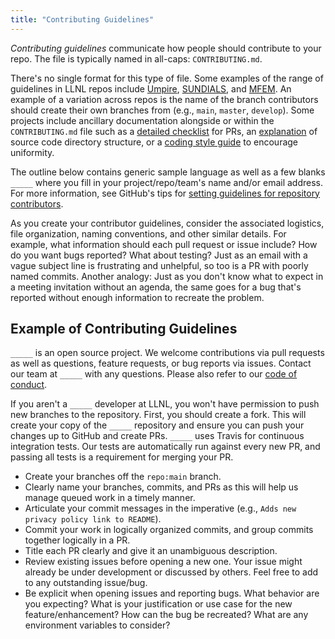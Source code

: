```yaml
---
title: "Contributing Guidelines"
---
```


*Contributing guidelines* communicate how people should contribute to your repo. The file is typically named in all-caps: `CONTRIBUTING.md`.

There's no single format for this type of file. Some examples of the range of guidelines in LLNL repos include [Umpire](https://github.com/LLNL/Umpire/blob/develop/CONTRIBUTING.md), [SUNDIALS](https://github.com/LLNL/sundials/blob/master/CONTRIBUTING.md), and [MFEM](https://github.com/mfem/mfem/blob/master/CONTRIBUTING.md). An example of a variation across repos is the name of the branch contributors should create their own branches from (e.g., `main`, `master`, `develop`). Some projects include ancillary documentation alongside or within the `CONTRIBUTING.md` file such as a [detailed checklist](https://github.com/mfem/mfem/blob/master/CONTRIBUTING.md#pull-request-checklist) for PRs, an [explanation](https://github.com/mfem/mfem/blob/master/CONTRIBUTING.md#code-overview) of source code directory structure, or a [coding style guide](https://flux-framework.readthedocs.io/projects/flux-rfc/en/latest/spec_7.html) to encourage uniformity.

The outline below contains generic sample language as well as a few blanks `_____` where you fill in your project/repo/team's name and/or email address. For more information, see GitHub's tips for [setting guidelines for repository contributors](https://docs.github.com/en/free-pro-team@latest/github/building-a-strong-community/setting-guidelines-for-repository-contributors).

As you create your contributor guidelines, consider the associated logistics, file organization, naming conventions, and other similar details. For example, what information should each pull request or issue include? How do you want bugs reported? What about testing? Just as an email with a vague subject line is frustrating and unhelpful, so too is a PR with poorly named commits. Another analogy: Just as you don't know what to expect in a meeting invitation without an agenda, the same goes for a bug that's reported without enough information to recreate the problem.

## Example of Contributing Guidelines

`_____` is an open source project. We welcome contributions via pull requests as well as questions, feature requests, or bug reports via issues. Contact our team at `_____` with any questions. Please also refer to our [code of conduct](https://github.com/LLNL/.github/tree/master/community-health/CODE_OF_CONDUCT.md).

If you aren't a `_____` developer at LLNL, you won't have permission to push new branches to the repository. First, you should create a fork. This will create your copy of the `_____` repository and ensure you can push your changes up to GitHub and create PRs. `_____` uses Travis for continuous integration tests. Our tests are automatically run against every new PR, and passing all tests is a requirement for merging your PR.

* Create your branches off the `repo:main` branch.
* Clearly name your branches, commits, and PRs as this will help us manage queued work in a timely manner.
* Articulate your commit messages in the imperative (e.g., `Adds new privacy policy link to README`).
* Commit your work in logically organized commits, and group commits together logically in a PR.
* Title each PR clearly and give it an unambiguous description.
* Review existing issues before opening a new one. Your issue might already be under development or discussed by others. Feel free to add to any outstanding issue/bug.
* Be explicit when opening issues and reporting bugs. What behavior are you expecting? What is your justification or use case for the new feature/enhancement? How can the bug be recreated? What are any environment variables to consider?
